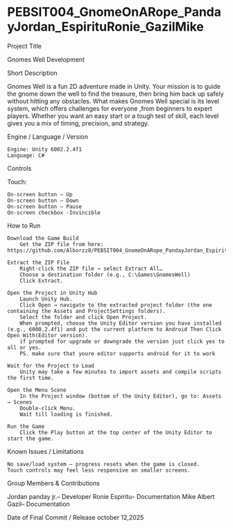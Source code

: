 # PEBSIT004_GnomeOnARope_PandayJordan_EspirituRonie_GazilMike

Project Title

Gnomes Well Development

Short Description

Gnomes Well is a fun 2D adventure made in Unity. Your mission is to guide the gnome down the well to find the treasure, then bring him back up safely without hitting any obstacles. What makes Gnomes Well special is its level system, which offers challenges for everyone ,from beginners to expert players. Whether you want an easy start or a tough test of skill, each level gives you a mix of timing, precision, and strategy.

Engine / Language / Version

    Engine: Unity 6002.2.4f1
    Language: C#

Controls

Touch:

    On‑screen button – Up
    On‑screen button – Down
    On‑screen button – Pause
    On-screen checkbox -Invincible

How to Run

    Download the Game Build
        Get the ZIP file from here: https://github.com/Alborzz8/PEBSIT004_GnomeOnARope_PandayJordan_EspirituRonie_GazilMike.git

    Extract the ZIP File
        Right‑click the ZIP file → select Extract All…
        Choose a destination folder (e.g., C:\Games\GnomesWell)
        Click Extract.

    Open the Project in Unity Hub
        Launch Unity Hub.
        Click Open → navigate to the extracted project folder (the one containing the Assets and ProjectSettings folders).
        Select the folder and click Open Project.
        When prompted, choose the Unity Editor version you have installed (e.g., 6000.2.4f1) and put the current platform to Android Then Click Open With(Editor version).
        if prompted for upgrade or downgrade the version just click yes to all or yes.
        PS. make sure that youre editor supports android for it to work

    Wait for the Project to Load
        Unity may take a few minutes to import assets and compile scripts the first time.

    Open the Menu Scene
        In the Project window (bottom of the Unity Editor), go to: Assets → Scenes
        Double‑click Menu.
        Wait till loading is finished.

    Run the Game
        Click the Play button at the top center of the Unity Editor to start the game.

Known Issues / Limitations

    No save/load system — progress resets when the game is closed.
    Touch controls may feel less responsive on smaller screens.

Group Members & Contributions

   Jordan panday jr.– Developer
    Ronie Espiritu– Documentation
   Mike Albert Gazil– Documentation

Date of Final Commit / Release october 12,2025
